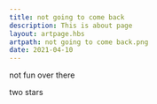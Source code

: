 ```yaml
---
title: not going to come back
description: This is about page
layout: artpage.hbs
artpath: not going to come back.png
date: 2021-04-10
---
```


not fun over there

two stars